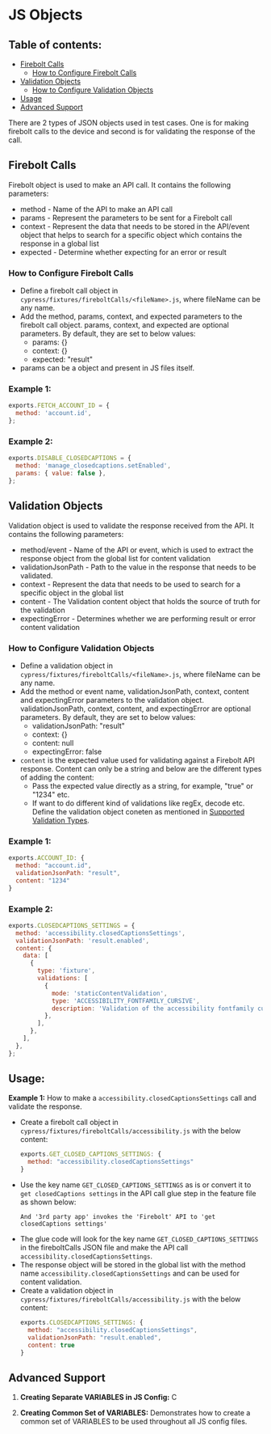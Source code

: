 # JS Objects

## Table of contents:

- [Firebolt Calls](#firebolt-calls)
  - [How to Configure Firebolt Calls](#how-to-configure-firebolt-calls)
- [Validation Objects](#validation-objects)
  - [How to Configure Validation Objects](#how-to-configure-validation-objects)
- [Usage](#usage)
- [Advanced Support](#advanced-support)

There are 2 types of JSON objects used in test cases. One is for making firebolt calls to the device and second is for validating the response of the call.

## Firebolt Calls

Firebolt object is used to make an API call. It contains the following parameters:

- method - Name of the API to make an API call
- params - Represent the parameters to be sent for a Firebolt call
- context - Represent the data that needs to be stored in the API/event object that helps to search for a specific object which contains the response in a global list
- expected - Determine whether expecting for an error or result

### How to Configure Firebolt Calls

- Define a firebolt call object in `cypress/fixtures/fireboltCalls/<fileName>.js`, where fileName can be any name.
- Add the method, params, context, and expected parameters to the firebolt call object. params, context, and expected are optional parameters. By default, they are set to below values:
  - params: {}
  - context: {}
  - expected: "result"
- params can be a object and present in JS files itself.

### Example 1:

```javascript
exports.FETCH_ACCOUNT_ID = {
  method: 'account.id',
};
```

### Example 2:

```javascript
exports.DISABLE_CLOSEDCAPTIONS = {
  method: 'manage_closedcaptions.setEnabled',
  params: { value: false },
};
```

## Validation Objects

Validation object is used to validate the response received from the API. It contains the following parameters:

- method/event - Name of the API or event, which is used to extract the response object from the global list for content validation
- validationJsonPath - Path to the value in the response that needs to be validated.
- context - Represent the data that needs to be used to search for a specific object in the global list
- content - The Validation content object that holds the source of truth for the validation
- expectingError - Determines whether we are performing result or error content validation

### How to Configure Validation Objects

- Define a validation object in `cypress/fixtures/fireboltCalls/<fileName>.js`, where fileName can be any name.
- Add the method or event name, validationJsonPath, context, content and expectingError parameters to the validation object. validationJsonPath, context, content, and expectingError are optional parameters. By default, they are set to below values:
  - validationJsonPath: "result"
  - context: {}
  - content: null
  - expectingError: false
- `content` is the expected value used for validating against a Firebolt API response. Content can only be a string and below are the different types of adding the content:
  - Pass the expected value directly as a string, for example, "true" or "1234" etc.
  - If want to do different kind of validations like regEx, decode etc. Define the validation object coneten as mentioned in [Supported Validation Types](./validations.md).

### Example 1:

```javascript
exports.ACCOUNT_ID: {
  method: "account.id",
  validationJsonPath: "result",
  content: "1234"
}
```

### Example 2:

```javascript
exports.CLOSEDCAPTIONS_SETTINGS = {
  method: 'accessibility.closedCaptionsSettings',
  validationJsonPath: 'result.enabled',
  content: {
    data: [
      {
        type: 'fixture',
        validations: [
          {
            mode: 'staticContentValidation',
            type: 'ACCESSIBILITY_FONTFAMILY_CURSIVE',
            description: 'Validation of the accessibility fontfamily cursive',
          },
        ],
      },
    ],
  },
};
```

## Usage:

**Example 1:** How to make a `accessibility.closedCaptionsSettings` call and validate the response.

- Create a firebolt call object in `cypress/fixtures/fireboltCalls/accessibility.js` with the below content:
  ```javascript
  exports.GET_CLOSED_CAPTIONS_SETTINGS: {
    method: "accessibility.closedCaptionsSettings"
  }
  ```
- Use the key name `GET_CLOSED_CAPTIONS_SETTINGS` as is or convert it to `get closedCaptions settings` in the API call glue step in the feature file as shown below:
  ```
  And '3rd party app' invokes the 'Firebolt' API to 'get closedCaptions settings'
  ```
- The glue code will look for the key name `GET_CLOSED_CAPTIONS_SETTINGS` in the fireboltCalls JSON file and make the API call `accessibility.closedCaptionsSettings`.
- The response object will be stored in the global list with the method name `accessibility.closedCaptionsSettings` and can be used for content validation.
- Create a validation object in `cypress/fixtures/fireboltCalls/accessibility.js` with the below content:
  ```javascript
  exports.CLOSEDCAPTIONS_SETTINGS: {
    method: "accessibility.closedCaptionsSettings",
    validationJsonPath: "result.enabled",
    content: true
  }
  ```

## Advanced Support

1. **Creating Separate VARIABLES in JS Config:**
   C

2. **Creating Common Set of VARIABLES:**
   Demonstrates how to create a common set of VARIABLES to be used throughout all JS config files.
